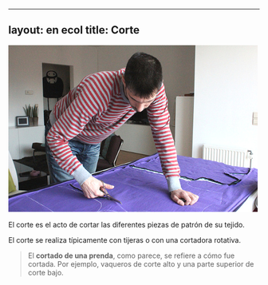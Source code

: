 ***

layout: en ecol
title: Corte
------------

![Cortando camisetas](cutting.jpg)

El corte es el acto de cortar las diferentes piezas de patrón de su tejido.

El corte se realiza típicamente con tijeras o con una cortadora rotativa.

> El **cortado de una prenda**, como parece, se refiere a cómo fue cortada. Por ejemplo, vaqueros de corte alto y una parte superior de corte bajo.
